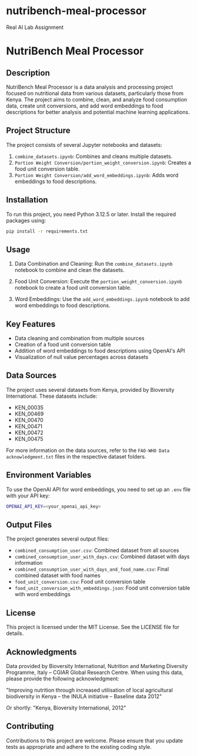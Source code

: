 # nutribench-meal-processor
Real AI Lab Assignment

# NutriBench Meal Processor

## Description

NutriBench Meal Processor is a data analysis and processing project focused on nutritional data from various datasets, particularly those from Kenya. The project aims to combine, clean, and analyze food consumption data, create unit conversions, and add word embeddings to food descriptions for better analysis and potential machine learning applications.

## Project Structure

The project consists of several Jupyter notebooks and datasets:

1. `combine_datasets.ipynb`: Combines and cleans multiple datasets.
2. `Portion Weight Conversion/portion_weight_conversion.ipynb`: Creates a food unit conversion table.
3. `Portion Weight Conversion/add_word_embeddings.ipynb`: Adds word embeddings to food descriptions.

## Installation

To run this project, you need Python 3.12.5 or later. Install the required packages using:

```bash
pip install -r requirements.txt
```


## Usage

1. Data Combination and Cleaning:
   Run the `combine_datasets.ipynb` notebook to combine and clean the datasets.

2. Food Unit Conversion:
   Execute the `portion_weight_conversion.ipynb` notebook to create a food unit conversion table.

3. Word Embeddings:
   Use the `add_word_embeddings.ipynb` notebook to add word embeddings to food descriptions.

## Key Features

- Data cleaning and combination from multiple sources
- Creation of a food unit conversion table
- Addition of word embeddings to food descriptions using OpenAI's API
- Visualization of null value percentages across datasets

## Data Sources

The project uses several datasets from Kenya, provided by Bioversity International. These datasets include:

- KEN_00035
- KEN_00469
- KEN_00470
- KEN_00471
- KEN_00472
- KEN_00475

For more information on the data sources, refer to the `FAO-WHO Data acknowledgment.txt` files in the respective dataset folders.

## Environment Variables

To use the OpenAI API for word embeddings, you need to set up an `.env` file with your API key:

```bash
OPENAI_API_KEY=<your_openai_api_key>
```

## Output Files

The project generates several output files:

- `combined_consumption_user.csv`: Combined dataset from all sources
- `combined_consumption_user_with_days.csv`: Combined dataset with days information
- `combined_consumption_user_with_days_and_food_name.csv`: Final combined dataset with food names
- `food_unit_conversion.csv`: Food unit conversion table
- `food_unit_conversion_with_embeddings.json`: Food unit conversion table with word embeddings

## License

This project is licensed under the MIT License. See the LICENSE file for details.

## Acknowledgments

Data provided by Bioversity International, Nutrition and Marketing Diversity Programme, Italy – CGIAR Global Research Centre. When using this data, please provide the following acknowledgment:

"Improving nutrition through increased utilisation of local agricultural biodiversity in Kenya – the INULA initiative – Baseline data 2012"

Or shortly: "Kenya, Bioversity International, 2012"

## Contributing

Contributions to this project are welcome. Please ensure that you update tests as appropriate and adhere to the existing coding style.